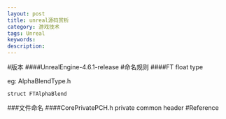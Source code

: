 ```yaml
---
layout: post
title: unreal源码赏析
category: 游戏技术
tags: Unreal
keywords: 
description: 
---
```

#版本
####UnrealEngine-4.6.1-release
#命名规则
####FT
float type

eg: AlphaBlendType.h

````
struct FTAlphaBlend
````
###文件命名
####CorePrivatePCH.h
private common header
#Reference
